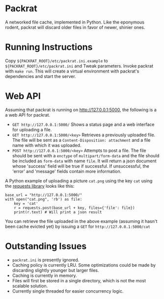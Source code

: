 Packrat
=======

A networked file cache, implemented in Python. Like the eponymous rodent,
packrat will discard older files in favor of newer, shinier ones.


Running Instructions
====================

Copy `${PACKRAT_ROOT}/etc/packrat.ini.example` to
`${PACKRAT_ROOT}/etc/packrat.ini` and Tweak parameters. Invoke packrat
with `make run`. This will create a virtual environment with packrat's
dependencies and start the server.


Web API
=======

Assuming that packrat is running on http://127.0.0.1:5000, the following
is a a web API for packrat.

 * `GET http://127.0.0.1:5000/` Shows a status page and a web interface
 for uploading a file.
 * `GET http://127.0.0.1:5000/<key>` Retrieves a previously uploaded file.
 The file will be sent as a `Content-Disposition: attachment` and a file
 name with which it was uploaded.
 * `POST http://127.0.0.1:5000/<key>` Attempts to post a file.  The file
 should be sent with a `enctype` of `multipart/form-data` and the file
 should be included as `form-data` with name `file`.  It will return a
 json document whose 'success' field will be true if successful.  If
 unsuccessful, the 'error' and 'message' fields contain more information.

A Python example of uploading a picture `cat.png` using the key `cat`
using the  [requests library](http://docs.python-requests.org/) looks
like this:

    base_url = "http://127.0.0.1:5000/"
    with open("cat.png", 'rb') as file:
        key = 'cat'
        r = requests.post(base_url + key, files={'file': file})
        print(r.text) # Will print a json result

You can retrieve the file uploaded in the above example (assuming it
hasn't been cache evicted yet) by issuing a `GET` for
`http://127.0.0.1:5000/cat`


Outstanding Issues
==================

 * `packrat.ini` is presently ignored.
 * Caching policy is currently LRU. Some optimizations could be made
 by discarding slightly younger but larger files.
 * Caching is currently in memory.
 * Files will first be stored in a single directory, which is not the
 most scalable solution.
 * Currently single threaded for easier concurrency logic.
